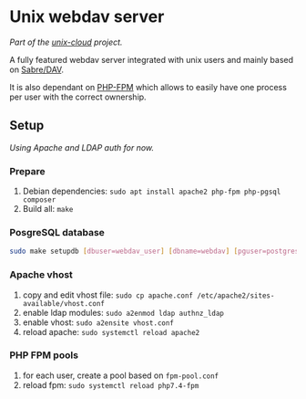 # Unix webdav server

_Part of the [unix-cloud](https://github.com/club-1/unix-cloud) project._

A fully featured webdav server integrated with unix users and mainly based on [Sabre/DAV](https://github.com/sabre-io/dav).

It is also dependant on [PHP-FPM](https://www.php.net/manual/en/install.fpm.php) which allows to easily have one process per user with the correct ownership.

## Setup

_Using Apache and LDAP auth for now._

### Prepare

1. Debian dependencies: `sudo apt install apache2 php-fpm php-pgsql composer`
2. Build all: `make`

### PosgreSQL database

```bash
sudo make setupdb [dbuser=webdav_user] [dbname=webdav] [pguser=postgres]
```

### Apache vhost

1. copy and edit vhost file: `sudo cp apache.conf /etc/apache2/sites-available/vhost.conf`
2. enable ldap modules: `sudo a2enmod ldap authnz_ldap`
3. enable vhost: `sudo a2ensite vhost.conf`
3. reload apache: `sudo systemctl reload apache2`

### PHP FPM pools

1. for each user, create a pool based on `fpm-pool.conf`
2. reload fpm: `sudo systemctl reload php7.4-fpm`
